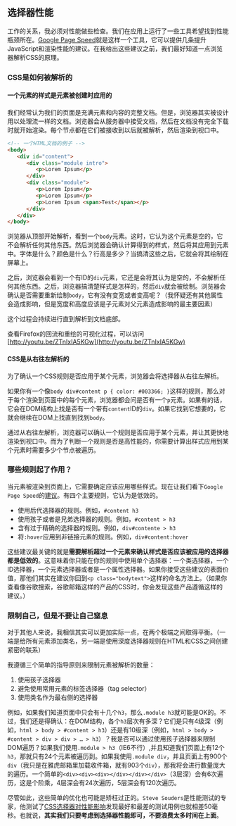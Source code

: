 ## 选择器性能

工作的关系，我必须对性能做些检查。我们在应用上运行了一些工具希望找到性能瓶颈所在。[Google Page Speed](http://code.google.com/speed/page-speed/)就是这样一个工具，它可以提供几条提升JavaScript和渲染性能的建议。在我给出这些建议之前，我们最好知道一点浏览器解析CSS的原理。

### CSS是如何被解析的
#### 一个元素的样式是元素被创建时应用的

我们经常认为我们的页面是充满元素和内容的完整文档。但是，浏览器其实被设计用以处理流一样的文档。浏览器会从服务器中接受文档，然后在文档没有完全下载时就开始渲染。每个节点都在它们被接收到以后就被解析，然后渲染到视口中。

```html
<!-- 一个HTML文档的例子 -->
<body>
   <div id="content">
      <div class="module intro">
         <p>Lorem Ipsum</p>
      </div>
      <div class="module">
         <p>Lorem Ipsum</p>
         <p>Lorem Ipsum</p>
         <p>Lorem Ipsum <span>Test</span></p>
      </div>
   </div>
</body>
```

浏览器从顶部开始解析，看到一个`body`元素。这时，它认为这个元素是空的，它不会解析任何其他东西。然后浏览器会确认计算得到的样式，然后将其应用到元素中。字体是什么？颜色是什么？行高是多少？当搞清这些之后，它就会将其绘制在屏幕上。


之后，浏览器会看到一个有ID的`div`元素，它还是会将其认为是空的，不会解析任何其他东西。之后，浏览器搞清楚样式是怎样的，然后`div`就会被绘制。浏览器会确认是否需要重新绘制`body`，它有没有变宽或者变高呢？（我怀疑还有其他属性会造成影响，但是宽度和高度应该是子元素对父元素造成影响的最主要因素）

这个过程会持续进行直到解析到文档底部。

查看Firefox的回流和重绘的可视化过程，可以访问[http://youtu.be/ZTnIxIA5KGw](http://youtu.be/ZTnIxIA5KGw)

#### CSS是从右往左解析的

为了确认一个CSS规则是否应用于某个元素，浏览器会将选择器从右往左解析。

如果你有一个像`body div#content p { color: #003366; }`这样的规则，那么对于每个渲染到页面中的每个元素，浏览器都会问是否有一个`p`元素。如果有的话，它会在DOM结构上找是否有一个带有`content`ID的`div`。如果它找到它想要的，它就会继续在DOM上找直到找到`body`。

通过从右往左解析，浏览器可以确认一个规则是否应用于某个元素，并让其更快地渲染到视口中。而为了判断一个规则是否是高性能的，你需要计算出样式应用到某个元素时需要多少个节点被遍历。

### 哪些规则起了作用？

当元素被渲染到页面上，它需要确定应该应用哪些样式。现在让我们看下`Google Page Speed`的[建议](http://code.google.com/speed/page-speed/docs/rendering.html#UseEfficientCSSSelectors)。有四个主要规则，它认为是低效的。

+ 使用后代选择器的规则。例如，`#content h3`
+ 使用孩子或者是兄弟选择器的规则。例如，`#content > h3`
+ 含有过于精确的选择器的规则。例如，`div#contente > h3`
+ 将`:hover`应用到非链接元素的规则。例如，`div#content:hover`

这些建议最关键的就是**需要解析超过一个元素来确认样式是否应该被应用的选择器都是低效的**。这意味着你只能在你的规则中使用单个选择器：一个类选择器，一个ID选择器，一个元素选择器或者是一个属性选择器。如果你接受这些建议的表面价值，那他们其实在建议你回到`<p class="bodytext">`这样的命名方法上。（如果你查看像谷歌搜索，谷歌邮箱这样的产品的CSS时，你会发现这些产品遵循这样的建议。）

### 限制自己，但是不要让自己窒息

对于其他人来说，我相信其实可以更加实际一点，在两个极端之间取得平衡。（一端是给所有元素添加类名，另一端是使用深度选择器规则在HTML和CSS之间创建紧密的联系）

我遵循三个简单的指导原则来限制元素被解析的数量：

1. 使用孩子选择器
2. 避免使用常用元素的标签选择器（tag selector）
3. 使用类名作为最右侧的选择器

例如，如果我们知道页面中只会有十几个`h3`，那么`.module h3`就可能是OK的。不过，我们还是得确认：在DOM结构，各个`h3`层次有多深？它们是只有4级深（例如，`html > body > #content > h3`）还是有10级深（例如，`html > body > #content > div > div > … > h3`）？我是否可以通过使用孩子选择器来限制DOM遍历？如果我们使用`.module > h3`（IE6不行）,并且知道我们页面上有12个`h3`，那就只有24个元素被遍历到。如果我使用`.module div`，并且页面上有900个`div`（我只是在雅虎邮箱里加载收件箱，就有903个`div`），那我将会进行数量庞大的遍历。一个简单的`<div><div><div></div></div></div>`（3层深）会有6次遍历，这是个阶乘，4层深会有24次遍历，5层深会有120次遍历。

尽管如此，这些简单的优化也可能是矫枉过正的。`Steve Souders`是性能测试的专家，他测试了[CSS选择器对性能影响](http://www.stevesouders.com/blog/2009/03/10/performance-impact-of-css-selectors/)发现最好和最差的测试用例也就相差50毫秒。也就说，**其实我们只要考虑到选择器性能即可，不要浪费太多时间在上面**。
